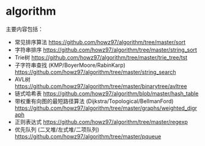# algorithm
主要内容包括：
* 常见排序算法 
https://github.com/howz97/algorithm/tree/master/sort
* 字符串排序
https://github.com/howz97/algorithm/tree/master/string_sort
* Trie树
https://github.com/howz97/algorithm/tree/master/trie_tree/tst
* 子字符串查找 (KMP/BoyerMoore/RabinKarp)
https://github.com/howz97/algorithm/tree/master/string_search
* AVL树
https://github.com/howz97/algorithm/tree/master/binarytree/avltree
* 链式哈希表
https://github.com/howz97/algorithm/blob/master/hash_table
* 带权重有向图的最短路径算法 (Dijkstra/Topological/BellmanFord)
https://github.com/howz97/algorithm/tree/master/graphs/weighted_digraph
* 正则表达式
https://github.com/howz97/algorithm/tree/master/regexp
* 优先队列 (二叉堆/左式堆/二项队列)
https://github.com/howz97/algorithm/tree/master/pqueue
